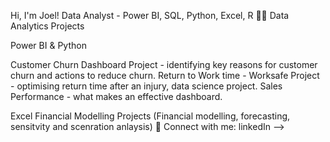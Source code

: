 
Hi, I'm Joel!
Data Analyst - Power BI, SQL, Python, Excel, R
👨‍💻 Data Analytics Projects

Power BI & Python

Customer Churn Dashboard Project - identifying key reasons for customer churn and actions to reduce churn.
Return to Work time - Worksafe Project - optimising return time after an injury, data science project.
Sales Performance - what makes an effective dashboard.

Excel
Financial Modelling Projects (Financial modelling, forecasting, sensitvity and scenration anlaysis)
🤳 Connect with me:
linkedIn
-->
